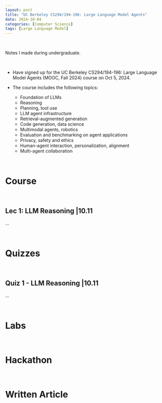 ```yaml
---
layout: post
title: "UC Berkeley CS294/194-196: Large Language Model Agents"
date: 2024-10-04
categories: [Computer Science]
tags: [Large Language Model]
---
```


<br>

Notes I made during undergraduate.

<br>

- Have signed up for the UC Berkeley CS294/194-196: Large Language Model Agents (MOOC, Fall 2024) course on Oct 5, 2024.

- The course includes the following topics:
    - Foundation of LLMs
    - Reasoning
    - Planning, tool use
    - LLM agent infrastructure
    - Retrieval-augmented generation
    - Code generation, data science
    - Multimodal agents, robotics
    - Evaluation and benchmarking on agent applications
    - Privacy, safety and ethics
    - Human-agent interaction, personalization, alignment
    - Multi-agent collaboration

<br>

# Course

<br>

## Lec 1: LLM Reasoning |10.11

...

<br>

# Quizzes

<br>

## Quiz 1 - LLM Reasoning |10.11

...

<br>

# Labs

<br>

# Hackathon

<br>

# Written Article

<br>
